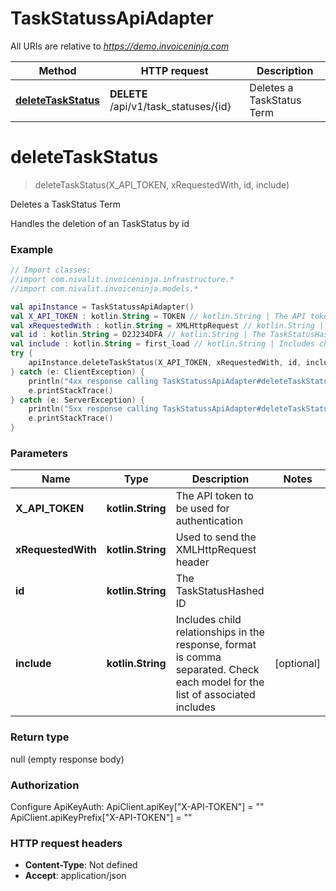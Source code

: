 # TaskStatussApiAdapter

All URIs are relative to *https://demo.invoiceninja.com*

Method | HTTP request | Description
------------- | ------------- | -------------
[**deleteTaskStatus**](TaskStatussApiAdapter.md#deleteTaskStatus) | **DELETE** /api/v1/task_statuses/{id} | Deletes a TaskStatus Term


<a name="deleteTaskStatus"></a>
# **deleteTaskStatus**
> deleteTaskStatus(X_API_TOKEN, xRequestedWith, id, include)

Deletes a TaskStatus Term

Handles the deletion of an TaskStatus by id

### Example
```kotlin
// Import classes:
//import com.nivalit.invoiceninja.infrastructure.*
//import com.nivalit.invoiceninja.models.*

val apiInstance = TaskStatussApiAdapter()
val X_API_TOKEN : kotlin.String = TOKEN // kotlin.String | The API token to be used for authentication
val xRequestedWith : kotlin.String = XMLHttpRequest // kotlin.String | Used to send the XMLHttpRequest header
val id : kotlin.String = D2J234DFA // kotlin.String | The TaskStatusHashed ID
val include : kotlin.String = first_load // kotlin.String | Includes child relationships in the response, format is comma separated. Check each model for the list of associated includes
try {
    apiInstance.deleteTaskStatus(X_API_TOKEN, xRequestedWith, id, include)
} catch (e: ClientException) {
    println("4xx response calling TaskStatussApiAdapter#deleteTaskStatus")
    e.printStackTrace()
} catch (e: ServerException) {
    println("5xx response calling TaskStatussApiAdapter#deleteTaskStatus")
    e.printStackTrace()
}
```

### Parameters

Name | Type | Description  | Notes
------------- | ------------- | ------------- | -------------
 **X_API_TOKEN** | **kotlin.String**| The API token to be used for authentication |
 **xRequestedWith** | **kotlin.String**| Used to send the XMLHttpRequest header |
 **id** | **kotlin.String**| The TaskStatusHashed ID |
 **include** | **kotlin.String**| Includes child relationships in the response, format is comma separated. Check each model for the list of associated includes | [optional]

### Return type

null (empty response body)

### Authorization


Configure ApiKeyAuth:
    ApiClient.apiKey["X-API-TOKEN"] = ""
    ApiClient.apiKeyPrefix["X-API-TOKEN"] = ""

### HTTP request headers

 - **Content-Type**: Not defined
 - **Accept**: application/json

